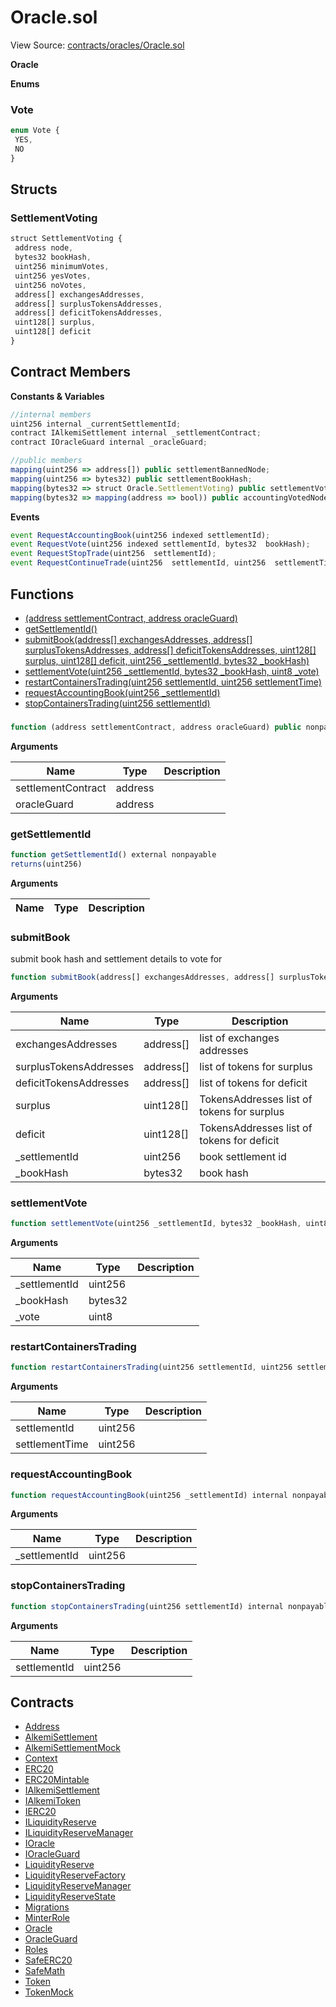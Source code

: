 # Oracle.sol

View Source: [contracts/oracles/Oracle.sol](../contracts/oracles/Oracle.sol)

**Oracle**

**Enums**
### Vote

```js
enum Vote {
 YES,
 NO
}
```

## Structs
### SettlementVoting

```js
struct SettlementVoting {
 address node,
 bytes32 bookHash,
 uint256 minimumVotes,
 uint256 yesVotes,
 uint256 noVotes,
 address[] exchangesAddresses,
 address[] surplusTokensAddresses,
 address[] deficitTokensAddresses,
 uint128[] surplus,
 uint128[] deficit
}
```

## Contract Members
**Constants & Variables**

```js
//internal members
uint256 internal _currentSettlementId;
contract IAlkemiSettlement internal _settlementContract;
contract IOracleGuard internal _oracleGuard;

//public members
mapping(uint256 => address[]) public settlementBannedNode;
mapping(uint256 => bytes32) public settlementBookHash;
mapping(bytes32 => struct Oracle.SettlementVoting) public settlementVoting;
mapping(bytes32 => mapping(address => bool)) public accountingVotedNode;

```

**Events**

```js
event RequestAccountingBook(uint256 indexed settlementId);
event RequestVote(uint256 indexed settlementId, bytes32  bookHash);
event RequestStopTrade(uint256  settlementId);
event RequestContinueTrade(uint256  settlementId, uint256  settlementTimeStamp);
```

## Functions

- [(address settlementContract, address oracleGuard)](#)
- [getSettlementId()](#getsettlementid)
- [submitBook(address[] exchangesAddresses, address[] surplusTokensAddresses, address[] deficitTokensAddresses, uint128[] surplus, uint128[] deficit, uint256 _settlementId, bytes32 _bookHash)](#submitbook)
- [settlementVote(uint256 _settlementId, bytes32 _bookHash, uint8 _vote)](#settlementvote)
- [restartContainersTrading(uint256 settlementId, uint256 settlementTime)](#restartcontainerstrading)
- [requestAccountingBook(uint256 _settlementId)](#requestaccountingbook)
- [stopContainersTrading(uint256 settlementId)](#stopcontainerstrading)

### 

```js
function (address settlementContract, address oracleGuard) public nonpayable
```

**Arguments**

| Name        | Type           | Description  |
| ------------- |------------- | -----|
| settlementContract | address |  | 
| oracleGuard | address |  | 

### getSettlementId

```js
function getSettlementId() external nonpayable
returns(uint256)
```

**Arguments**

| Name        | Type           | Description  |
| ------------- |------------- | -----|

### submitBook

submit book hash and settlement details to vote for

```js
function submitBook(address[] exchangesAddresses, address[] surplusTokensAddresses, address[] deficitTokensAddresses, uint128[] surplus, uint128[] deficit, uint256 _settlementId, bytes32 _bookHash) external nonpayable
```

**Arguments**

| Name        | Type           | Description  |
| ------------- |------------- | -----|
| exchangesAddresses | address[] | list of exchanges addresses | 
| surplusTokensAddresses | address[] | list of tokens for surplus | 
| deficitTokensAddresses | address[] | list of tokens for deficit | 
| surplus | uint128[] | TokensAddresses list of tokens for surplus | 
| deficit | uint128[] | TokensAddresses list of tokens for deficit | 
| _settlementId | uint256 | book settlement id | 
| _bookHash | bytes32 | book hash | 

### settlementVote

```js
function settlementVote(uint256 _settlementId, bytes32 _bookHash, uint8 _vote) external nonpayable
```

**Arguments**

| Name        | Type           | Description  |
| ------------- |------------- | -----|
| _settlementId | uint256 |  | 
| _bookHash | bytes32 |  | 
| _vote | uint8 |  | 

### restartContainersTrading

```js
function restartContainersTrading(uint256 settlementId, uint256 settlementTime) external nonpayable
```

**Arguments**

| Name        | Type           | Description  |
| ------------- |------------- | -----|
| settlementId | uint256 |  | 
| settlementTime | uint256 |  | 

### requestAccountingBook

```js
function requestAccountingBook(uint256 _settlementId) internal nonpayable
```

**Arguments**

| Name        | Type           | Description  |
| ------------- |------------- | -----|
| _settlementId | uint256 |  | 

### stopContainersTrading

```js
function stopContainersTrading(uint256 settlementId) internal nonpayable
```

**Arguments**

| Name        | Type           | Description  |
| ------------- |------------- | -----|
| settlementId | uint256 |  | 

## Contracts

* [Address](Address.md)
* [AlkemiSettlement](AlkemiSettlement.md)
* [AlkemiSettlementMock](AlkemiSettlementMock.md)
* [Context](Context.md)
* [ERC20](ERC20.md)
* [ERC20Mintable](ERC20Mintable.md)
* [IAlkemiSettlement](IAlkemiSettlement.md)
* [IAlkemiToken](IAlkemiToken.md)
* [IERC20](IERC20.md)
* [ILiquidityReserve](ILiquidityReserve.md)
* [ILiquidityReserveManager](ILiquidityReserveManager.md)
* [IOracle](IOracle.md)
* [IOracleGuard](IOracleGuard.md)
* [LiquidityReserve](LiquidityReserve.md)
* [LiquidityReserveFactory](LiquidityReserveFactory.md)
* [LiquidityReserveManager](LiquidityReserveManager.md)
* [LiquidityReserveState](LiquidityReserveState.md)
* [Migrations](Migrations.md)
* [MinterRole](MinterRole.md)
* [Oracle](Oracle.md)
* [OracleGuard](OracleGuard.md)
* [Roles](Roles.md)
* [SafeERC20](SafeERC20.md)
* [SafeMath](SafeMath.md)
* [Token](Token.md)
* [TokenMock](TokenMock.md)
